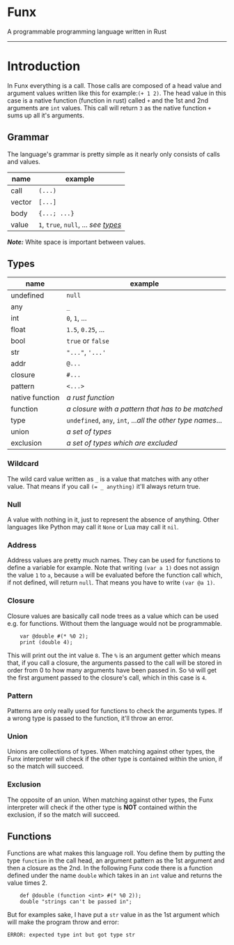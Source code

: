 # Funx
A programmable programming language written in Rust

---
# Introduction
In Funx everything is a call. Those calls are composed of a head value and argument values
written like this for example:`(+ 1 2)`.
The head value in this case is a native function (function in rust) called `+` and the 1st and 2nd
arguments are `int` values. This call will return `3` as the native function `+` sums up all it's
arguments.

## Grammar
The language's grammar is pretty simple as it nearly only consists of calls and values.

| name   | example                                        |
|--------|------------------------------------------------|
| call   | `(...)`                                        |
| vector | `[...]`                                        |
| body   | `{...; ...}`                                   |
| value  | `1`, `true`, `null`, ... _see [types](#types)_ |
_**Note:**_ White space is important between values.

## Types
| name            | example                                                     |
|-----------------|-------------------------------------------------------------|
| undefined       | `null`                                                      |
| any             | `_`                                                         |
| int             | `0`, `1`, ...                                               |
| float           | `1.5`, `0.25`, ...                                          |
| bool            | `true` or `false`                                           |
| str             | `"..."`, `'...'`                                            |
| addr            | `@...`                                                      |
| closure         | `#...`                                                      |
| pattern         | `<...>`                                                     |
| native function | _a rust function_                                           |
| function        | _a closure with a pattern that has to be matched_           |
| type            | `undefined`, `any`, `int`, ..._all the other type names_... |
| union           | _a set of types_                                            |
| exclusion       | _a set of types which are excluded_                         |


### Wildcard
The wild card value written as `_` is a value that matches with any other value.
That means if you call `(= _ anything)` it'll always return true.
### Null
A value with nothing in it, just to represent the absence of anything.
Other languages like Python may call it `None` or Lua may call it `nil`.
### Address
Address values are pretty much names. They can be used for functions to define a variable for example.
Note that writing `(var a 1)` does not assign the value `1` to `a`, because `a` will be evaluated
before the function call which, if not defined, will return `null`. That means you have to write
`(var @a 1)`.
### Closure
Closure values are basically call node trees as a value which can be used e.g. for functions. Without them
the language would not be programmable.
```
    var @double #(* %0 2);
    print (double 4);
```
This will print out the int value `8`. The `%` is an argument getter which means that, if you call
a closure, the arguments passed to the call will be stored in order from 0 to how many arguments have been
passed in. So `%0` will get the first argument passed to the closure's call, which in this case is `4`.
### Pattern
Patterns are only really used for functions to check the arguments types. If a wrong type is passed to
the function, it'll throw an error.
### Union
Unions are collections of types. When matching against other types, the Funx interpreter will check if the
other type is contained within the union, if so the match will succeed.
### Exclusion
The opposite of an union. When matching against other types, the Funx interpreter will check if the
other type is **NOT** contained within the exclusion, if so the match will succeed.

## Functions
Functions are what makes this language roll. You define them by putting the type `function` in the call head,
an argument pattern as the 1st argument and then a closure as the 2nd. In the following Funx code there
is a function defined under the name `double` which takes in an `int` value and returns the value times 2.
```
    def @double (function <int> #(* %0 2));
    double "strings can't be passed in";
```
But for examples sake, I have put a `str` value in as the 1st argument which will make the program throw
and error:

`ERROR: expected type int but got type str`

